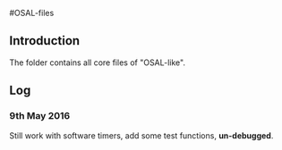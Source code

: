 #OSAL-files

## Introduction
The folder contains all core files of "OSAL-like".

## Log
### 9th May 2016
Still work with software timers, add some test functions, **un-debugged**.
